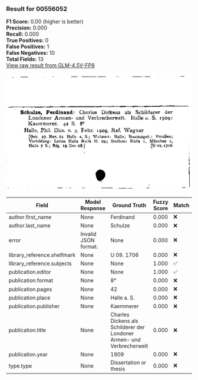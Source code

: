 ### Result for 00556052
**F1 Score:** 0.00 (higher is better)<br>**Precision:** 0.000<br>**Recall:** 0.000<br>**True Positives:** 0<br>**False Positives:** 1<br>**False Negatives:** 10<br>**Total Fields:** 13<br>[View raw result from GLM-4.5V-FP8](https://github.com/RISE-UNIBAS/humanities_data_benchmark/blob/main/results/2025-10-17/T0242/request_T0242_00556052.json)

<img src="https://github.com/RISE-UNIBAS/humanities_data_benchmark/blob/main/benchmarks/zettelkatalog/images/00556052.jpg?raw=true" alt="00556052" width="600px">

| Field | Model Response | Ground Truth | Fuzzy Score | Match |
|-------|----------------|--------------|-------------|-------|
| author.first_name | None | Ferdinand | 0.000 | ❌ |
| author.last_name | None | Schulze | 0.000 | ❌ |
| error | Invalid JSON format. | None | 0.000 | ❌ |
| library_reference.shelfmark | None | U 09. 1706 | 0.000 | ❌ |
| library_reference.subjects | None | None | 1.000 | ✅ |
| publication.editor | None | None | 1.000 | ✅ |
| publication.format | None | 8° | 0.000 | ❌ |
| publication.pages | None | 42 | 0.000 | ❌ |
| publication.place | None | Halle a. S. | 0.000 | ❌ |
| publication.publisher | None | Kaemmerer | 0.000 | ❌ |
| publication.title | None | Charles Dickens als Schilderer der Londoner Armen- und Verbrecherwelt | 0.000 | ❌ |
| publication.year | None | 1909 | 0.000 | ❌ |
| type.type | None | Dissertation or thesis | 0.000 | ❌ |
